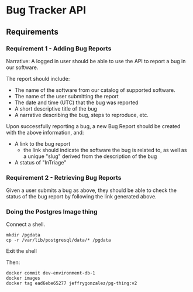 # Bug Tracker API

## Requirements

### Requirement 1 - Adding Bug Reports

Narrative: A logged in user should be able to use the API to report a bug in our software.

The report should include:

- The name of the software from our catalog of supported software.
- The name of the user submitting the report
- The date and time (UTC) that the bug was reported
- A short descriptive title of the bug
- A narrative describing the bug, steps to reproduce, etc.

Upon successfully reporting a bug, a new Bug Report should be created with the above information, and:

- A link to the bug report
    - the link should indicate the software the bug is related to, as well as a unique "slug" derived from the description of the bug
- A status of "InTriage"

### Requirement 2 - Retrieving Bug Reports

Given a user submits a bug as above, they should be able to check the status of the bug report by following the link generated above.


### Doing the Postgres Image thing

Connect a shell.

```shell
mkdir /pgdata
cp -r /var/lib/postgresql/data/* /pgdata

```

Exit the shell

Then:
```shell
docker commit dev-environment-db-1
docker images
docker tag ead6ebe65277 jeffrygonzalez/pg-thing:v2
```